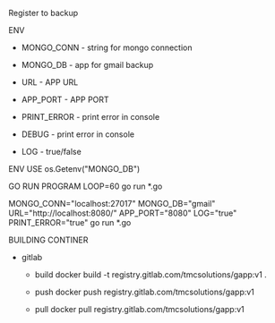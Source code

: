 Register to backup

ENV
- MONGO_CONN    - string for mongo connection
- MONGO_DB      - app for gmail backup
- URL           - APP URL
- APP_PORT      - APP PORT

- PRINT_ERROR   - print error in console
- DEBUG         - print error in console
- LOG           - true/false

ENV USE
os.Getenv("MONGO_DB")

GO RUN PROGRAM
LOOP=60 go run *.go

MONGO_CONN="localhost:27017" MONGO_DB="gmail" URL="http://localhost:8080/" APP_PORT="8080" LOG="true" PRINT_ERROR="true" go run *.go

BUILDING CONTINER

- gitlab

    - build
    docker build -t registry.gitlab.com/tmcsolutions/gapp:v1 .

    - push
    docker push registry.gitlab.com/tmcsolutions/gapp:v1 

    - pull
    docker pull registry.gitlab.com/tmcsolutions/gapp:v1

